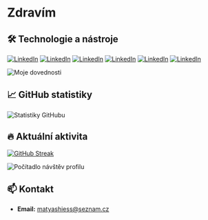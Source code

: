 # Zdravím

## 🛠️ Technologie a nástroje

[![LinkedIn](https://img.shields.io/badge/Mobile-Build-%230077B5.svg?style=for-the-badge&logo=linkedin&logoColor=purple)](https://github.com/RealHajs/)
[![LinkedIn](https://img.shields.io/badge/Website-Build-%230077B5.svg?style=for-the-badge&logo=linkedin&logoColor=white)](https://github.com/RealHajs/)
[![LinkedIn](https://img.shields.io/badge/Full-stack-%230077B5.svg?style=for-the-badge&logo=linkedin&logoColor=red)](https://github.com/RealHajs/)
[![LinkedIn](https://img.shields.io/badge/Database-%230077B5.svg?style=for-the-badge&logo=linkedin&logoColor=blue)](https://github.com/RealHajs/)
[![LinkedIn](https://img.shields.io/badge/Mobile-Design-%230077B5.svg?style=for-the-badge&logo=linkedin&logoColor=green)](https://github.com/RealHajs/)
[![LinkedIn](https://img.shields.io/badge/Websites-Design-%230077B5.svg?style=for-the-badge&logo=linkedin&logoColor=gold)](https://github.com/RealHajs/)

![Moje dovednosti](https://skillicons.dev/icons?i=react,js,ts,css,html,nextjs,nodejs,figma,ps,mysql,blender,ai)


## 📈 GitHub statistiky

![Statistiky GitHubu](https://github-readme-stats.vercel.app/api?username=realHajs&show_icons=true&theme=radical)

## 🔥 Aktuální aktivita

[![GitHub Streak](https://streak-stats.demolab.com?user=realHajs&theme=radical)](https://git.io/streak-stats)

![Počítadlo návštěv profilu](https://komarev.com/ghpvc/?username=realHajs&style=flat-square&color=red)

## 📫 Kontakt

- **Email:** [matyashiess@seznam.cz](mailto:matyashiess@seznam.cz)

